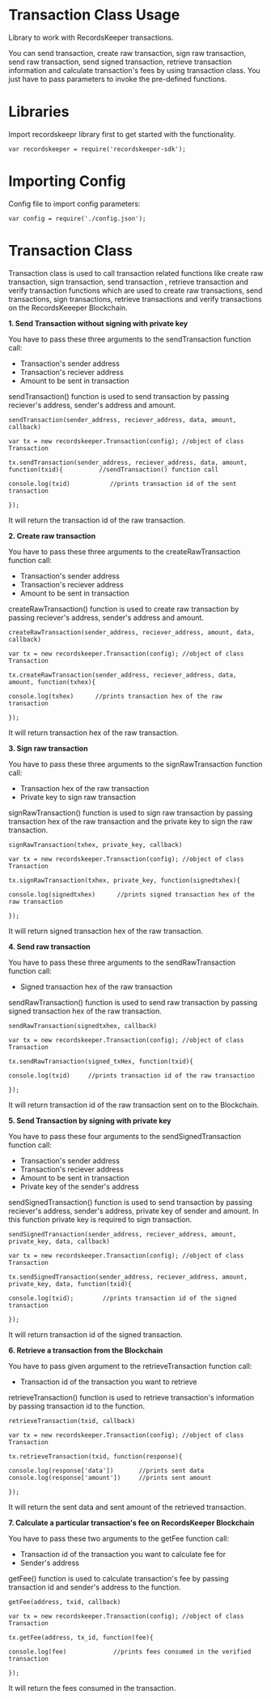 Transaction Class Usage 
========================

Library to work with RecordsKeeper transactions.

You can send transaction, create raw transaction, sign raw transaction,
send raw transaction, send signed transaction, retrieve transaction
information and calculate transaction's fees by using transaction class.
You just have to pass parameters to invoke the pre-defined functions.

Libraries
=========

Import recordskeepr library first to get started with the functionality.

``` {.sourceCode .nodejs}
var recordskeeper = require('recordskeeper-sdk');  
```

Importing Config
===================

Config file to import config parameters:

``` {.sourceCode .nodejs}
var config = require('./config.json');
```

Transaction Class
=================

<div class="Transaction">

Transaction class is used to call transaction related functions like
create raw transaction, sign transaction, send transaction , retrieve
transaction and verify transaction functions which are used to create
raw transactions, send transactions, sign transactions, retrieve
transactions and verify transactions on the RecordsKeeeper Blockchain.

</div>

**1. Send Transaction without signing with private key**

You have to pass these three arguments to the sendTransaction function
call:

-   Transaction's sender address
-   Transaction's reciever address
-   Amount to be sent in transaction

sendTransaction() function is used to send transaction by passing
reciever's address, sender's address and amount.

``` {.sourceCode .nodejs}
sendTransaction(sender_address, reciever_address, data, amount, callback)

var tx = new recordskeeper.Transaction(config); //object of class Transaction  

tx.sendTransaction(sender_address, reciever_address, data, amount, function(txid){          //sendTransaction() function call    

console.log(txid)           //prints transaction id of the sent transaction

});
```

It will return the transaction id of the raw transaction.

**2. Create raw transaction**

You have to pass these three arguments to the createRawTransaction
function call:

-   Transaction's sender address
-   Transaction's reciever address
-   Amount to be sent in transaction

createRawTransaction() function is used to create raw transaction by
passing reciever's address, sender's address and amount.

``` {.sourceCode .nodejs}
createRawTransaction(sender_address, reciever_address, amount, data, callback)  

var tx = new recordskeeper.Transaction(config); //object of class Transaction

tx.createRawTransaction(sender_address, reciever_address, data, amount, function(txhex){ 

console.log(txhex)      //prints transaction hex of the raw transaction

});
```

It will return transaction hex of the raw transaction.

**3. Sign raw transaction**

You have to pass these three arguments to the signRawTransaction
function call:

-   Transaction hex of the raw transaction
-   Private key to sign raw transaction

signRawTransaction() function is used to sign raw transaction by passing
transaction hex of the raw transaction and the private key to sign the
raw transaction.

``` {.sourceCode .nodejs}
signRawTransaction(txhex, private_key, callback)

var tx = new recordskeeper.Transaction(config); //object of class Transaction

tx.signRawTransaction(txhex, private_key, function(signedtxhex){  

console.log(signedtxhex)      //prints signed transaction hex of the raw transaction

});
```

It will return signed transaction hex of the raw transaction.

**4. Send raw transaction**

You have to pass these three arguments to the sendRawTransaction
function call:

-   Signed transaction hex of the raw transaction

sendRawTransaction() function is used to send raw transaction by passing
signed transaction hex of the raw transaction.

``` {.sourceCode .nodejs}
sendRawTransaction(signedtxhex, callback)

var tx = new recordskeeper.Transaction(config); //object of class Transaction 

tx.sendRawTransaction(signed_txHex, function(txid){ 

console.log(txid)     //prints transaction id of the raw transaction

});
```

It will return transaction id of the raw transaction sent on to the
Blockchain.

**5. Send Transaction by signing with private key**

You have to pass these four arguments to the sendSignedTransaction
function call:

-   Transaction's sender address
-   Transaction's reciever address
-   Amount to be sent in transaction
-   Private key of the sender's address

sendSignedTransaction() function is used to send transaction by passing
reciever's address, sender's address, private key of sender and amount.
In this function private key is required to sign transaction.

``` {.sourceCode .nodejs}
sendSignedTransaction(sender_address, reciever_address, amount, private_key, data, callback) 

var tx = new recordskeeper.Transaction(config); //object of class Transaction 

tx.sendSignedTransaction(sender_address, reciever_address, amount, private_key, data, function(txid){ 

console.log(txid);        //prints transaction id of the signed transaction

});
```

It will return transaction id of the signed transaction.

**6. Retrieve a transaction from the Blockchain**

You have to pass given argument to the retrieveTransaction function
call:

-   Transaction id of the transaction you want to retrieve

retrieveTransaction() function is used to retrieve transaction's
information by passing transaction id to the function.

``` {.sourceCode .nodejs}
retrieveTransaction(txid, callback)

var tx = new recordskeeper.Transaction(config); //object of class Transaction

tx.retrieveTransaction(txid, function(response){  

console.log(response['data'])       //prints sent data
console.log(response['amount'])     //prints sent amount

});
```

It will return the sent data and sent amount of the retrieved
transaction.

**7. Calculate a particular transaction's fee on RecordsKeeper
Blockchain**

You have to pass these two arguments to the getFee function call:

-   Transaction id of the transaction you want to calculate fee for
-   Sender's address

getFee() function is used to calculate transaction's fee by passing
transaction id and sender's address to the function.

``` {.sourceCode .nodejs}
getFee(address, txid, callback)

var tx = new recordskeeper.Transaction(config); //object of class Transaction

tx.getFee(address, tx_id, function(fee){

console.log(fee)             //prints fees consumed in the verified transaction

});
```

It will return the fees consumed in the transaction.
